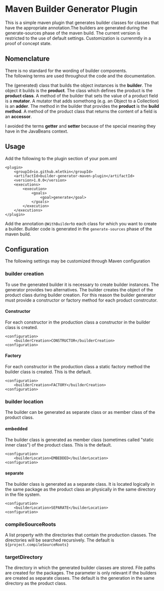 # Maven Builder Generator Plugin
This is a simple maven plugin that generates builder classes for classes that have the appropriate annotation.The builders are generated during the generate-sources phase of the maven build. The current version is restricted to the use of default settings. Customization is currenmtly in a proof of concept state.

## Nomenclature
There is no standard for the wording of builder components.   
The following terms are used throughout the code and the documentation.

The (generated) class that builds the object instances is the **builder**.
The object it builds is the **product**.
The class which defines the product is the **product class**.
A method of the builder that sets the value of a product field is a **mutator**.
A mutator that adds somethong (e.g. an Object to a Collection) is an **adder**.
The method in the builder that provides the **product** is the **build method**.
A method of the product class that returns the content of a field is an **accessor**.

I avoided the terms **getter** and **setter** because of the special meaning they have in the JavaBeans context.

## Usage
Add the following to the plugin section of your pom.xml
```
<plugin>
    <groupId>io.github.mletkin</groupId>
    <artifactId>builder-generator-maven-plugin</artifactId>
    <version>1.0.0</version>
    <executions>
        <execution>
            <goals>
                <goal>generate</goal>
            </goals>
        </execution>
    </executions>
</plugin>
```
Add the annotation `@WithBuilder`to each class for which you want to create a builder.
Builder code is generated in the `generate-sources` phase of the maven build. 

## Configuration
The following settings may be customized through Maven configuration
### builder creation
To use the generated builder it is necessary to create builder instances. The generator provides two alternatives.
The builder creates the object of the product class during builder creation. For this reason the builder generator must provide a constructor or factory method for each product constrcutor.  
#### Constructor
For each constructor in the production class a constructor in the builder class is created.
```
<configuration>
    <builderCreation>CONSTRUCTOR</builderCreation>
<configuration>
```
#### Factory
For each constructor in the production class a static factory method the builder class is created.
This is the default.
```
<configuration>
    <builderCreation>FACTORY</builderCreation>
<configuration>
```
### builder location
The builder can be generated as separate class or as member class of the product class.
#### embedded
The builder class is generated as member class (sometimes called "static inner class") of the product class.
This is the default.
```
<configuration>
    <builderLocation>EMBEDDED</builderLocation>
<configuration>
```
#### separate
The builder class is generated as a separate class. It is located logically in the same package as the product class an physically in the same directory in the file system.   
```
<configuration>
    <builderLocation>SEPARATE</builderLocation>
<configuration>
```
### compileSourceRoots
A list property with the directories that contain the production classes. The directories will be searched recursively.
The default is ```${project.compileSourceRoots}```
### targetDirectory
The directory in which the generated builder classes are stored. File paths are created for the packages. The parameter is only relevant if the builders are created as separate classes.
The default is the generation in the same directory as the product class.

